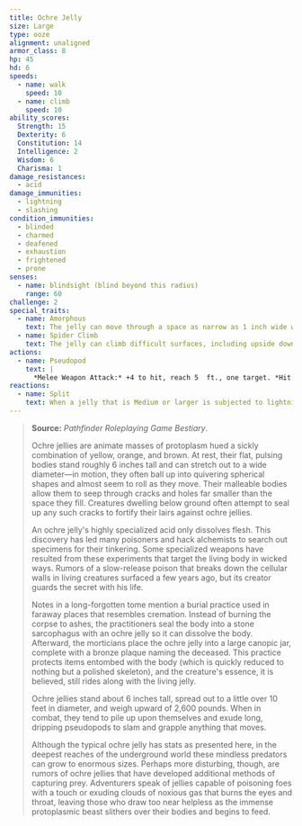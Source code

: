 ```yaml
---
title: Ochre Jelly
size: Large
type: ooze
alignment: unaligned
armor_class: 8
hp: 45
hd: 6
speeds:
  - name: walk
    speed: 10
  - name: climb
    speed: 10
ability_scores:
  Strength: 15
  Dexterity: 6
  Constitution: 14
  Intelligence: 2
  Wisdom: 6
  Charisma: 1
damage_resistances:
  - acid
damage_immunities:
  - lightning
  - slashing
condition_immunities:
  - blinded
  - charmed
  - deafened
  - exhaustion
  - frightened
  - prone
senses:
  - name: blindsight (blind beyond this radius)
    range: 60
challenge: 2
special_traits:
  - name: Amorphous
    text: The jelly can move through a space as narrow as 1 inch wide without squeezing.
  - name: Spider Climb
    text: The jelly can climb difficult surfaces, including upside down on ceilings, without needing to make an ability check.
actions:
  - name: Pseudopod
    text: |
      *Melee Weapon Attack:* +4 to hit, reach 5  ft., one target. *Hit:* 9 (2d6 + 2) bludgeoning damage plus 3 (1d6) acid damage.
reactions:
  - name: Split
    text: When a jelly that is Medium or larger is subjected to lightning or slashing damage, it splits into two new jellies if it has at least 10 hit points. Each new jelly has Hit Points equal to half the original jelly's, rounded down. New jellies are one size smaller than the original jelly.
---
```


> **Source:** *Pathfinder Roleplaying Game Bestiary*.
>
> Ochre jellies are animate masses of protoplasm hued a sickly combination of yellow, orange, and brown. At rest, their flat, pulsing bodies stand roughly 6 inches tall and can stretch out to a wide diameter—in motion, they often ball up into quivering spherical shapes and almost seem to roll as they move. Their malleable bodies allow them to seep through cracks and holes far smaller than the space they fill. Creatures dwelling below ground often attempt to seal up any such cracks to fortify their lairs against ochre jellies.
>
> An ochre jelly's highly specialized acid only dissolves flesh. This discovery has led many poisoners and hack alchemists to search out specimens for their tinkering. Some specialized weapons have resulted from these experiments that target the living body in wicked ways. Rumors of a slow-release poison that breaks down the cellular walls in living creatures surfaced a few years ago, but its creator guards the secret with his life.
>
> Notes in a long-forgotten tome mention a burial practice used in faraway places that resembles cremation. Instead of burning the corpse to ashes, the practitioners seal the body into a stone sarcophagus with an ochre jelly so it can dissolve the body. Afterward, the morticians place the ochre jelly into a large canopic jar, complete with a bronze plaque naming the deceased. This practice protects items entombed with the body (which is quickly reduced to nothing but a polished skeleton), and the creature's essence, it is believed, still rides along with the living jelly.
>
> Ochre jellies stand about 6 inches tall, spread out to a little over 10 feet in diameter, and weigh upward of 2,600 pounds. When in combat, they tend to pile up upon themselves and exude long, dripping pseudopods to slam and grapple anything that moves.
>
> Although the typical ochre jelly has stats as presented here, in the deepest reaches of the underground world these mindless predators can grow to enormous sizes. Perhaps more disturbing, though, are rumors of ochre jellies that have developed additional methods of capturing prey. Adventurers speak of jellies capable of poisoning foes with a touch or exuding clouds of noxious gas that burns the eyes and throat, leaving those who draw too near helpless as the immense protoplasmic beast slithers over their bodies and begins to feed.
